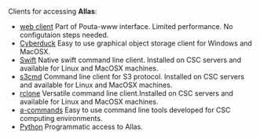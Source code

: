 Clients for accessing **Allas**:

- [web client](using_allas/web_client.md) Part of Pouta-www interface. Limited performance. No configutaion steps needed.
- [Cyberduck](accessing_allas.md#cyberduck-functions) Easy to use graphical object storage client for Windows and MacOSX.
- [Swift](using_allas/swift_client.md) Native swift command line client. Installed on CSC servers and available for Linux and MacOSX machines.
- [s3cmd](using_allas/s3_client.md) Command line client for S3 protocol. Installed on CSC servers and available for Linux and MacOSX machines. 
- [rclone](using_allas/rclone.md) Versatile command line client.Installed on CSC servers and available for Linux and MacOSX machines.
- [a-commands](using_allas/a_commands.md) Easy to use command line tools developed for CSC computing environments.
- [Python](using_allas/python_library.md) Programmatic access to Allas.
